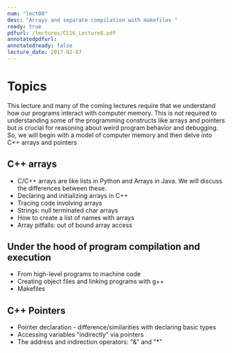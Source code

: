 ```yaml
---
num: "lect08"
desc: "Arrays and separate compilation with makefiles "
ready: true
pdfurl: /lectures/CS16_Lecture8.pdf
annotatedpdfurl: 
annotatedready: false
lecture_date: 2017-02-07 
---
```


# Topics
This lecture and many of the coming lectures require that we understand how our programs interact with computer memory. This is not required to understanding some of the programming constructs like arrays and pointers but is crucial for reasoning about weird program behavior and debugging. So, we will begin with a model of computer memory and then delve into C++ arrays and pointers

## C++ arrays
* C/C++ arrays are like lists in Python and Arrays in Java. We will discuss the differences between these.
* Declaring and initializing arrays in C++
* Tracing code involving arrays
* Strings: null terminated char arrays
* How to create a list of names with arrays
* Array pitfalls: out of bound array access



## Under the hood of program compilation and execution
* From high-level programs to machine code
* Creating object files and linking programs with g++
* Makefiles

## C++ Pointers 

* Pointer declaration - difference/similarities with declaring basic types
* Accessing variables "indirectly" via pointers
* The address and indirection operators: "&" and "*"







